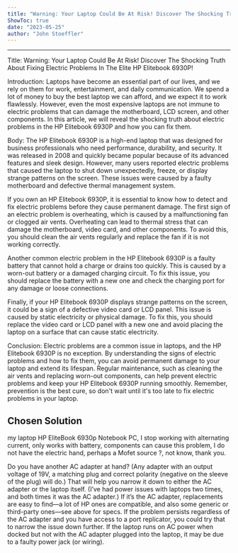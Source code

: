```yaml
---
title: "Warning: Your Laptop Could Be At Risk! Discover The Shocking Truth About Fixing Electric Problems In The Elite HP Elitebook 6930P!"
ShowToc: true 
date: "2023-05-25"
author: "John Stoeffler"
---
```

*****
Title: Warning: Your Laptop Could Be At Risk! Discover The Shocking Truth About Fixing Electric Problems In The Elite HP Elitebook 6930P!

Introduction:
Laptops have become an essential part of our lives, and we rely on them for work, entertainment, and daily communication. We spend a lot of money to buy the best laptop we can afford, and we expect it to work flawlessly. However, even the most expensive laptops are not immune to electric problems that can damage the motherboard, LCD screen, and other components. In this article, we will reveal the shocking truth about electric problems in the HP Elitebook 6930P and how you can fix them.

Body:
The HP Elitebook 6930P is a high-end laptop that was designed for business professionals who need performance, durability, and security. It was released in 2008 and quickly became popular because of its advanced features and sleek design. However, many users reported electric problems that caused the laptop to shut down unexpectedly, freeze, or display strange patterns on the screen. These issues were caused by a faulty motherboard and defective thermal management system.

If you own an HP Elitebook 6930P, it is essential to know how to detect and fix electric problems before they cause permanent damage. The first sign of an electric problem is overheating, which is caused by a malfunctioning fan or clogged air vents. Overheating can lead to thermal stress that can damage the motherboard, video card, and other components. To avoid this, you should clean the air vents regularly and replace the fan if it is not working correctly.

Another common electric problem in the HP Elitebook 6930P is a faulty battery that cannot hold a charge or drains too quickly. This is caused by a worn-out battery or a damaged charging circuit. To fix this issue, you should replace the battery with a new one and check the charging port for any damage or loose connections. 

Finally, if your HP Elitebook 6930P displays strange patterns on the screen, it could be a sign of a defective video card or LCD panel. This issue is caused by static electricity or physical damage. To fix this, you should replace the video card or LCD panel with a new one and avoid placing the laptop on a surface that can cause static electricity.

Conclusion:
Electric problems are a common issue in laptops, and the HP Elitebook 6930P is no exception. By understanding the signs of electric problems and how to fix them, you can avoid permanent damage to your laptop and extend its lifespan. Regular maintenance, such as cleaning the air vents and replacing worn-out components, can help prevent electric problems and keep your HP Elitebook 6930P running smoothly. Remember, prevention is the best cure, so don't wait until it's too late to fix electric problems in your laptop.


## Chosen Solution
 my laptop HP EliteBook 6930p Notebook PC, I stop working with alternating current, only works with battery, components can cause this problem, I do not have the electric hand, perhaps a Mofet source ?, not know, thank you.

 Do you have another AC adapter at hand? (Any adapter with an output voltage of 19V, a matching plug and correct polarity (negative on the sleeve of the plug) will do.) That will help you narrow it down to either the AC adapter or the laptop itself. (I’ve had power issues with laptops two times, and both times it was the AC adapter.)
If it’s the AC adapter, replacements are easy to find—a lot of HP ones are compatible, and also some generic or third-party ones—see above for specs.
If the problem persists regardless of the AC adapter and you have access to a port replicator, you could try that to narrow the issue down further. If the laptop runs on AC power when docked but not with the AC adapter plugged into the laptop, it may be due to a faulty power jack (or wiring).




